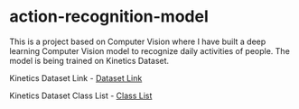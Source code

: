 # action-recognition-model
This is a project based on Computer Vision where I have built a deep learning Computer Vision model to recognize daily activities of people. The model is being trained on Kinetics Dataset.

Kinetics Dataset Link - [Dataset Link](https://arxiv.org/abs/1705.06950)

Kinetics Dataset Class List - [Class List](https://github.com/opencv/opencv/blob/master/samples/data/dnn/action_recongnition_kinetics.txt)
